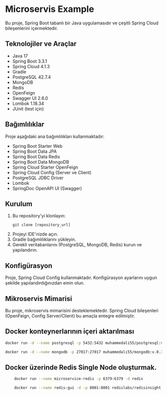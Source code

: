 # Microservis Example

Bu proje, Spring Boot tabanlı bir Java uygulamasıdır ve çeşitli Spring Cloud bileşenlerini içermektedir.

## Teknolojiler ve Araçlar

- Java 17
- Spring Boot 3.3.1
- Spring Cloud 4.1.3
- Gradle 
- PostgreSQL 42.7.4
- MongoDB
- Redis
- OpenFeign
- Swagger UI 2.6.0
- Lombok 1.18.34
- JUnit (test için)

## Bağımlılıklar

Proje aşağıdaki ana bağımlılıkları kullanmaktadır:

- Spring Boot Starter Web
- Spring Boot Data JPA
- Spring Boot Data Redis
- Spring Boot Data MongoDB
- Spring Cloud Starter OpenFeign
- Spring Cloud Config (Server ve Client)
- PostgreSQL JDBC Driver
- Lombok
- SpringDoc OpenAPI UI (Swagger)

## Kurulum

1. Bu repository'yi klonlayın:
   ```
   git clone [repository_url]
   ```
2. Projeyi IDE'nizde açın.
3. Gradle bağımlılıklarını yükleyin.
4. Gerekli veritabanlarını (PostgreSQL, MongoDB, Redis) kurun ve yapılandırın.


## Konfigürasyon

Proje, Spring Cloud Config kullanmaktadır. Konfigürasyon ayarlarını uygun şekilde yapılandırdığınızdan emin olun.

## Mikroservis Mimarisi

Bu proje, mikroservis mimarisini desteklemektedir. Spring Cloud bileşenleri (OpenFeign, Config Server/Client) bu amaçla entegre edilmiştir.

## Docker konteynerlarının içeri aktarılması

````bash
docker run -d --name postgresql -p 5432:5432 muhammedali55/postgresql:v.0.1

````

````bash
docker run -d --name mongodb -p 27017:27017 muhammedali55/mongodb:v.0.3

````

## Docker üzerinde Redis Single Node oluşturmak.

```bash
    docker run --name microservice-redis -p 6379:6379 -d redis
```

```bash
    docker run --name redis-gui -d -p 8001:8001 redislabs/redisinsight:1.14.0
```
